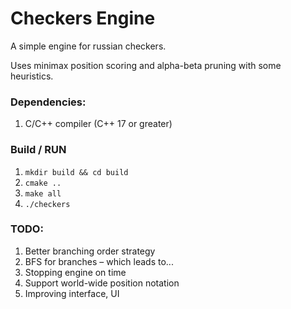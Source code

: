 # Checkers Engine

A simple engine for russian checkers.

Uses minimax position scoring and alpha-beta pruning with some heuristics.

### Dependencies:
1. C/C++ compiler (C++ 17 or greater)

### Build / RUN
1. `mkdir build && cd build`
2. `cmake ..`
3. `make all`
4. `./checkers`


### TODO:
1. Better branching order strategy
2. BFS for branches – which leads to...
3. Stopping engine on time
4. Support world-wide position notation
5. Improving interface, UI
